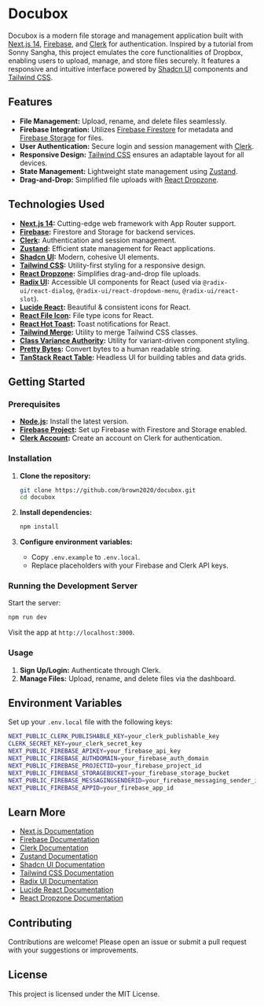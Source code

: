 # Docubox

Docubox is a modern file storage and management application built with [Next.js 14](https://nextjs.org/), [Firebase](https://firebase.google.com/), and [Clerk](https://clerk.dev/) for authentication. Inspired by a tutorial from Sonny Sangha, this project emulates the core functionalities of Dropbox, enabling users to upload, manage, and store files securely. It features a responsive and intuitive interface powered by [Shadcn UI](https://shadcn.dev/) components and [Tailwind CSS](https://tailwindcss.com/).

## Features

- **File Management:** Upload, rename, and delete files seamlessly.
- **Firebase Integration:** Utilizes [Firebase Firestore](https://firebase.google.com/docs/firestore) for metadata and [Firebase Storage](https://firebase.google.com/docs/storage) for files.
- **User Authentication:** Secure login and session management with [Clerk](https://clerk.dev/).
- **Responsive Design:** [Tailwind CSS](https://tailwindcss.com/) ensures an adaptable layout for all devices.
- **State Management:** Lightweight state management using [Zustand](https://docs.pmnd.rs/zustand/getting-started/introduction).
- **Drag-and-Drop:** Simplified file uploads with [React Dropzone](https://react-dropzone.js.org/).

## Technologies Used

- **[Next.js 14](https://nextjs.org/):** Cutting-edge web framework with App Router support.
- **[Firebase](https://firebase.google.com/):** Firestore and Storage for backend services.
- **[Clerk](https://clerk.dev/):** Authentication and session management.
- **[Zustand](https://docs.pmnd.rs/zustand/getting-started/introduction):** Efficient state management for React applications.
- **[Shadcn UI](https://shadcn.dev/):** Modern, cohesive UI elements.
- **[Tailwind CSS](https://tailwindcss.com/):** Utility-first styling for a responsive design.
- **[React Dropzone](https://react-dropzone.js.org/):** Simplifies drag-and-drop file uploads.
- **[Radix UI](https://www.radix-ui.com/):** Accessible UI components for React (used via `@radix-ui/react-dialog`, `@radix-ui/react-dropdown-menu`, `@radix-ui/react-slot`).
- **[Lucide React](https://lucide.dev/):** Beautiful & consistent icons for React.
- **[React File Icon](https://www.npmjs.com/package/react-file-icon):** File type icons for React.
- **[React Hot Toast](https://react-hot-toast.com/):** Toast notifications for React.
- **[Tailwind Merge](https://github.com/dcastil/tailwind-merge):** Utility to merge Tailwind CSS classes.
- **[Class Variance Authority](https://github.com/joe-bell/cva):** Utility for variant-driven component styling.
- **[Pretty Bytes](https://www.npmjs.com/package/pretty-bytes):** Convert bytes to a human readable string.
- **[TanStack React Table](https://tanstack.com/table/v8/docs/guide/introduction):** Headless UI for building tables and data grids.

## Getting Started

### Prerequisites

- **[Node.js](https://nodejs.org/):** Install the latest version.
- **[Firebase Project](https://firebase.google.com/):** Set up Firebase with Firestore and Storage enabled.
- **[Clerk Account](https://clerk.dev/):** Create an account on Clerk for authentication.

### Installation

1. **Clone the repository:**

   ```bash
   git clone https://github.com/brown2020/docubox.git
   cd docubox
   ```

2. **Install dependencies:**

   ```bash
   npm install
   ```

3. **Configure environment variables:**

   - Copy `.env.example` to `.env.local`.
   - Replace placeholders with your Firebase and Clerk API keys.

### Running the Development Server

Start the server:

```bash
npm run dev
```

Visit the app at `http://localhost:3000`.

### Usage

1. **Sign Up/Login:** Authenticate through Clerk.
2. **Manage Files:** Upload, rename, and delete files via the dashboard.

## Environment Variables

Set up your `.env.local` file with the following keys:

```bash
NEXT_PUBLIC_CLERK_PUBLISHABLE_KEY=your_clerk_publishable_key
CLERK_SECRET_KEY=your_clerk_secret_key
NEXT_PUBLIC_FIREBASE_APIKEY=your_firebase_api_key
NEXT_PUBLIC_FIREBASE_AUTHDOMAIN=your_firebase_auth_domain
NEXT_PUBLIC_FIREBASE_PROJECTID=your_firebase_project_id
NEXT_PUBLIC_FIREBASE_STORAGEBUCKET=your_firebase_storage_bucket
NEXT_PUBLIC_FIREBASE_MESSAGINGSENDERID=your_firebase_messaging_sender_id
NEXT_PUBLIC_FIREBASE_APPID=your_firebase_app_id
```

## Learn More

- [Next.js Documentation](https://nextjs.org/docs)
- [Firebase Documentation](https://firebase.google.com/docs)
- [Clerk Documentation](https://clerk.dev/docs)
- [Zustand Documentation](https://docs.pmnd.rs)
- [Shadcn UI Documentation](https://shadcn.dev/docs)
- [Tailwind CSS Documentation](https://tailwindcss.com/docs)
- [Radix UI Documentation](https://www.radix-ui.com/docs/primitives/overview/introduction)
- [Lucide React Documentation](https://lucide.dev/docs/lucide-react)
- [React Dropzone Documentation](https://react-dropzone.js.org/)

## Contributing

Contributions are welcome! Please open an issue or submit a pull request with your suggestions or improvements.

## License

This project is licensed under the MIT License.

